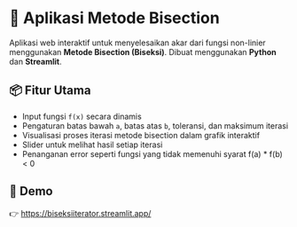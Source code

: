 # 🔢 Aplikasi Metode Bisection

Aplikasi web interaktif untuk menyelesaikan akar dari fungsi non-linier menggunakan **Metode Bisection (Biseksi)**. Dibuat menggunakan **Python** dan **Streamlit**.

## 📦 Fitur Utama

- Input fungsi `f(x)` secara dinamis
- Pengaturan batas bawah `a`, batas atas `b`, toleransi, dan maksimum iterasi
- Visualisasi proses iterasi metode bisection dalam grafik interaktif
- Slider untuk melihat hasil setiap iterasi
- Penanganan error seperti fungsi yang tidak memenuhi syarat f(a) * f(b) < 0

## 🚀 Demo
👉 https://biseksiiterator.streamlit.app/
